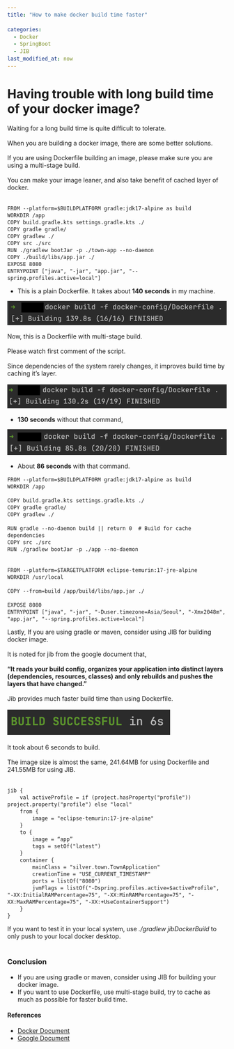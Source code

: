 ```yaml
---
title: "How to make docker build time faster"

categories: 
  - Docker
  - SpringBoot
  - JIB
last_modified_at: now
---
```

# Having trouble with long build time of your docker image?
Waiting for a long build time is quite difficult to tolerate. <br /><br />
When you are building a docker image, there are some better solutions. <br /><br />
If you are using Dockerfile building an image, please make sure you are using a multi-stage build. <br /><br />
You can make your image leaner, and also take benefit of cached layer of docker. <br /><br />

```
FROM --platform=$BUILDPLATFORM gradle:jdk17-alpine as build
WORKDIR /app
COPY build.gradle.kts settings.gradle.kts ./
COPY gradle gradle/
COPY gradlew ./
COPY src ./src
RUN ./gradlew bootJar -p ./town-app --no-daemon
COPY ./build/libs/app.jar ./
EXPOSE 8080
ENTRYPOINT ["java", "-jar", "app.jar", "--spring.profiles.active=local"]
```

- This is a plain Dockerfile. It takes about **140 seconds** in my machine.

![plainTime](/assets/images/plainTime.png)

Now, this is a Dockerfile with multi-stage build.  <br /><br />
Please watch first comment of the script. <br /><br />
Since dependencies of the system rarely changes, it improves build time by caching it’s layer. <br /><br />
![multistageTime](/assets/images/multistageTime.png)
- **130 seconds** without that command, <br/>

![cachedTime](/assets/images/cachedTime.png)

- About **86 seconds** with that command.

```
FROM --platform=$BUILDPLATFORM gradle:jdk17-alpine as build
WORKDIR /app

COPY build.gradle.kts settings.gradle.kts ./
COPY gradle gradle/
COPY gradlew ./

RUN gradle --no-daemon build || return 0  # Build for cache dependencies
COPY src ./src
RUN ./gradlew bootJar -p ./app --no-daemon


FROM --platform=$TARGETPLATFORM eclipse-temurin:17-jre-alpine
WORKDIR /usr/local

COPY --from=build /app/build/libs/app.jar ./

EXPOSE 8080
ENTRYPOINT ["java", "-jar", "-Duser.timezone=Asia/Seoul", "-Xmx2048m", "app.jar", "--spring.profiles.active=local"]
```

Lastly, If you are using gradle or maven, consider using JIB for building docker image. <br /><br />
It is noted for jib from the google document that, <br /><br />
**“It reads your build config, organizes your application into distinct layers (dependencies, resources, classes) and only rebuilds and pushes the layers that have changed.”** <br /><br />
Jib provides much faster build time than using Dockerfile. <br /><br />
![jibTime](/assets/images/jibTime.png) <br /><br />
It took about 6 seconds to build. <br /><br />
The image size is almost the same, 241.64MB for using Dockerfile and 241.55MB for using JIB. <br /><br />

```
jib {
    val activeProfile = if (project.hasProperty("profile")) project.property("profile") else "local"
    from {
        image = "eclipse-temurin:17-jre-alpine"
    }
    to {
        image = “app”
        tags = setOf("latest")
    }
    container {
        mainClass = "silver.town.TownApplication"
        creationTime = "USE_CURRENT_TIMESTAMP"
        ports = listOf("8080")
        jvmFlags = listOf("-Dspring.profiles.active=$activeProfile", "-XX:InitialRAMPercentage=75", "-XX:MinRAMPercentage=75", "-XX:MaxRAMPercentage=75", "-XX:+UseContainerSupport")
    }
}
```

If you want to test it in your local system, use *./gradlew jibDockerBuild* to only push to your local docker desktop. <br /><br />

### Conclusion
- If you are using gradle or maven, consider using JIB for building your docker image.
- If you want to use Dockerfile, use multi-stage build, try to cache as much as possible for faster build time.

#### References
  * [Docker Document](https://www.docker.com/blog/9-tips-for-containerizing-your-spring-boot-code/)
  * [Google Document](https://cloud.google.com/blog/products/application-development/introducing-jib-build-java-docker-images-better?hl=en)
